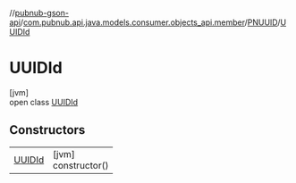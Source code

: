 //[pubnub-gson-api](../../../../index.md)/[com.pubnub.api.java.models.consumer.objects_api.member](../../index.md)/[PNUUID](../index.md)/[UUIDId](index.md)

# UUIDId

[jvm]\
open class [UUIDId](index.md)

## Constructors

| | |
|---|---|
| [UUIDId](-u-u-i-d-id.md) | [jvm]<br>constructor() |
